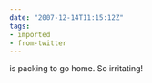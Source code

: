 ```yaml
---
date: "2007-12-14T11:15:12Z"
tags:
- imported
- from-twitter
---
```

is packing to go home. So irritating\!
